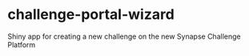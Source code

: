 # challenge-portal-wizard
Shiny app for creating a new challenge on the new Synapse Challenge Platform

